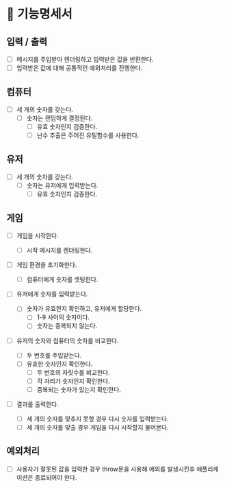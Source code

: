 # 🚀 기능명세서

## 입력 / 출력

- [ ] 메시지를 주입받아 렌더링하고 입력받은 값을 반환한다.
- [ ] 입력받은 값에 대해 공통적인 예외처리를 진행한다.

## 컴퓨터

- [ ] 세 개의 숫자를 갖는다.
  - [ ] 숫자는 랜덤하게 결정된다.
    - [ ] 유효 숫자인지 검증한다.
    - [ ] 난수 추출은 주어진 유틸함수를 사용한다.

## 유저

- [ ] 세 개의 숫자를 갖는다.
  - [ ] 숫자는 유저에게 입력받는다.
    - [ ] 유효 숫자인지 검증한다.

## 게임

- [ ] 게임을 시작한다.

  - [ ] 시작 메시지를 렌더링한다.

- [ ] 게임 환경을 초기화한다.

  - [ ] 컴퓨터에게 숫자를 셋팅한다.

- [ ] 유저에게 숫자를 입력받는다.

  - [ ] 숫자가 유효한지 확인하고, 유저에게 할당한다.
    - [ ] 1-9 사이의 숫자이다.
    - [ ] 숫자는 중복되지 않는다.

- [ ] 유저의 숫자와 컴퓨터의 숫자를 비교한다.
  - [ ] 두 번호를 주입받는다.
  - [ ] 유효한 숫자인지 확인한다.
    - [ ] 두 번호의 자릿수를 비교한다.
    - [ ] 각 자리가 숫자인지 확인한다.
    - [ ] 중복되는 숫자가 있는지 확인한다.
- [ ] 결과를 출력한다.
  - [ ] 세 개의 숫자를 맞추지 못할 경우 다시 숫자를 입력받는다.
  - [ ] 세 개의 숫자를 맞출 경우 게임을 다시 시작할지 물어본다.

## 예외처리

- [ ] 사용자가 잘못된 값을 입력한 경우 throw문을 사용해 예외를 발생시킨후 애플리케이션은 종료되어야 한다.
